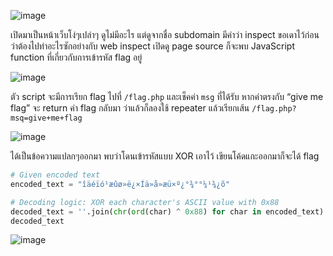 ![image](https://github.com/user-attachments/assets/a584b9a6-17e8-49bf-a778-774aa4937ed0)

เปิดมาเป็นหน้าเว็บโง่ๆเปล่าๆ ดูไม่มีอะไร แต่ดูจากชื่อ subdomain มีคำว่า inspect ขอเดาไว้ก่อนว่าต้องไปทำอะไรซักอย่างกับ web inspect
เปิดดู page source ก็จะพบ JavaScript function ที่เกี่ยวกับการเข้ารหัส flag อยู่

![image](https://github.com/user-attachments/assets/baf00a08-7577-4aca-906c-512b444832d0)

ตัว script จะมีการเรียก flag ไปที่ `/flag.php` และเช็คค่า `msg` ที่ได้รับ หากค่าตรงกับ “give me flag” จะ return ค่า flag กลับมา ว่าแล้วก็ลองใช้ repeater แล้วเรียกเส้น `/flag.php?msq=give+me+flag`

![image](https://github.com/user-attachments/assets/4fd3c195-30a2-411a-9d94-4c8656c6eb3e)

ได้เป็นข้อความแปลกๆออกมา พบว่าโดนเข้ารหัสแบบ XOR เอาไว้ เขียนโค้ดแกะออกมาก็จะได้ flag

```python
# Given encoded text
encoded_text = "îäéïó¹æûø»ë¿×Íä»å»æü×º¿°¾°°¼¹¾¿õ"

# Decoding logic: XOR each character's ASCII value with 0x88
decoded_text = ''.join(chr(ord(char) ^ 0x88) for char in encoded_text)
decoded_text
```

![image](https://github.com/user-attachments/assets/c56f3ee8-8dcb-4cf8-be59-984638b22945)
